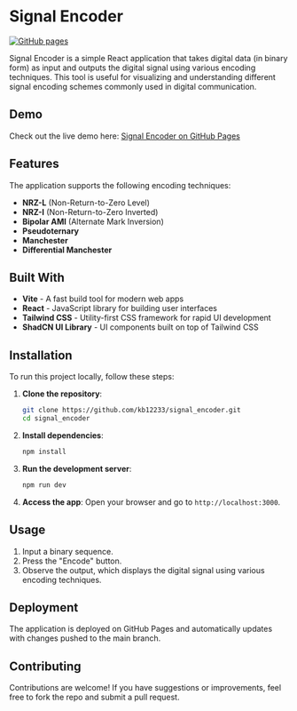 # Signal Encoder

[![GitHub pages](https://img.shields.io/badge/Deployed-GitHub%20Pages-blue)](https://kb12233.github.io/signal_encoder/)

Signal Encoder is a simple React application that takes digital data (in binary form) as input and outputs the digital signal using various encoding techniques. This tool is useful for visualizing and understanding different signal encoding schemes commonly used in digital communication.

## Demo

Check out the live demo here: [Signal Encoder on GitHub Pages](https://kb12233.github.io/signal_encoder/)

## Features

The application supports the following encoding techniques:
- **NRZ-L** (Non-Return-to-Zero Level)
- **NRZ-I** (Non-Return-to-Zero Inverted)
- **Bipolar AMI** (Alternate Mark Inversion)
- **Pseudoternary**
- **Manchester**
- **Differential Manchester**

## Built With

- **Vite** - A fast build tool for modern web apps
- **React** - JavaScript library for building user interfaces
- **Tailwind CSS** - Utility-first CSS framework for rapid UI development
- **ShadCN UI Library** - UI components built on top of Tailwind CSS

## Installation

To run this project locally, follow these steps:

1. **Clone the repository**:
   ```bash
   git clone https://github.com/kb12233/signal_encoder.git
   cd signal_encoder
   ```

2. **Install dependencies**:
   ```bash
   npm install
   ```

3. **Run the development server**:
   ```bash
   npm run dev
   ```

4. **Access the app**:
   Open your browser and go to `http://localhost:3000`.

## Usage

1. Input a binary sequence.
2. Press the "Encode" button.
3. Observe the output, which displays the digital signal using various encoding techniques.

## Deployment

The application is deployed on GitHub Pages and automatically updates with changes pushed to the main branch.


## Contributing

Contributions are welcome! If you have suggestions or improvements, feel free to fork the repo and submit a pull request.